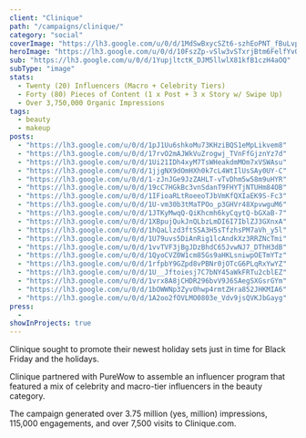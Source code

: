```yaml
---
client: "Clinique"
path: "/campaigns/clinique/"
category: "social"
coverImage: "https://lh3.google.com/u/0/d/1MdSwBxycSZt6-szhEoPNT_fBuLvp2Rjh"
heroImage: "https://lh3.google.com/u/0/d/10FszZp-vSlw3vSTxrjBtm6FelfYvOCFj"
sub: "https://lh3.google.com/u/0/d/1YupjltctK_DJM5llwlX81kfB1czH4aOQ"
subType: "image"
stats:
  - Twenty (20) Influencers (Macro + Celebrity Tiers)
  - Forty (80) Pieces of Content (1 x Post + 3 x Story w/ Swipe Up)
  - Over 3,750,000 Organic Impressions
tags:
  - beauty
  - makeup
posts:
  - "https://lh3.google.com/u/0/d/1pJ1Uu6shkoMu73KHziBQS1eMpLikvem8"
  - "https://lh3.google.com/u/0/d/17rvO2mAJWkVuZrogwj_TVnFfGjznYz7d"
  - "https://lh3.google.com/u/0/d/1Ui21IDh4xyM7TsWHeakdmMOm7xVSWAsu"
  - "https://lh3.google.com/u/0/d/1jjgNX9dOmHXh0k7cL4WtIlUsSAy0UY-C"
  - "https://lh3.google.com/u/0/d/1-zJnJGe9JzZAHLT-vTvDhm5w58m9uHYR"
  - "https://lh3.google.com/u/0/d/19cC7HGkBc3vnSdanT9FHYTjNTUHm84OB"
  - "https://lh3.google.com/u/0/d/1IFioaRLtRoeeoTJbVmKfQXIaEK9S-Fc3"
  - "https://lh3.google.com/u/0/d/1U-vm30b3tMaTPOo_p3GHVr48XpvwguM6"
  - "https://lh3.google.com/u/0/d/1JTKyMwqQ-QiKhcmh6kyCqytQ-bGXaB-7"
  - "https://lh3.google.com/u/0/d/1XBpujQukJnQLbzLmDI6I7IblZJ3GXnxA"
  - "https://lh3.google.com/u/0/d/1hQaLlzd3ftSSA3H5sTfzhsPM7aVh_y5l"
  - "https://lh3.google.com/u/0/d/1U79uvs5DiAnRig1lcAndkXz3RRZNcTmi"
  - "https://lh3.google.com/u/0/d/1vvTVF3jBgJDzBhdC65JvwNJ7_DThH3dB"
  - "https://lh3.google.com/u/0/d/1QyoCVZ0W1cm85Gs9aHKLsniwpOETmYTz"
  - "https://lh3.google.com/u/0/d/1rfpbY9GZpd8vPBNr0jOTcG6PLqRxYwYZ"
  - "https://lh3.google.com/u/0/d/1U__Jftoiesj7C7bNY45aWkFRTu2cblEZ"
  - "https://lh3.google.com/u/0/d/1vrx8A8jCHDR296bvV9J6SAegSXGsrGYm"
  - "https://lh3.google.com/u/0/d/1bOWWNp3Zyv0hwp4rmtZHra852JHKMIA6"
  - "https://lh3.google.com/u/0/d/1A2oo2fOVLMO0803e_Vdv9jsQVKJbGayg"
press:
  -
showInProjects: true
---
```


Clinique sought to promote their newest holiday sets just in time for Black Friday and the holidays.

Clinique partnered with PureWow to assemble an influencer program that featured a mix of celebrity and macro-tier influencers in the beauty category.

The campaign generated over 3.75 million (yes, million) impressions, 115,000 engagements, and over 7,500 visits to Clinique.com.
